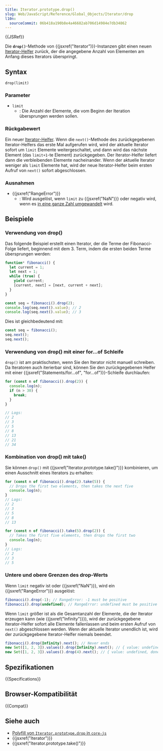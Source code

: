```yaml
---
title: Iterator.prototype.drop()
slug: Web/JavaScript/Reference/Global_Objects/Iterator/drop
l10n:
  sourceCommit: 06b418a190b8e4a46682ab706d14984e7db34862
---
```


{{JSRef}}

Die **`drop()`**-Methode von {{jsxref("Iterator")}}-Instanzen gibt einen neuen [Iterator-Helfer](/de/docs/Web/JavaScript/Reference/Global_Objects/Iterator#iterator_helpers) zurück, der die angegebene Anzahl von Elementen am Anfang dieses Iterators überspringt.

## Syntax

```js-nolint
drop(limit)
```

### Parameter

- `limit`
  - : Die Anzahl der Elemente, die vom Beginn der Iteration übersprungen werden sollen.

### Rückgabewert

Ein neuer [Iterator-Helfer](/de/docs/Web/JavaScript/Reference/Global_Objects/Iterator#iterator_helpers). Wenn die `next()`-Methode des zurückgegebenen Iterator-Helfers das erste Mal aufgerufen wird, wird der aktuelle Iterator sofort um `limit` Elemente weitergeschaltet, und dann wird das nächste Element (das `limit+1`-te Element) zurückgegeben. Der Iterator-Helfer liefert dann die verbleibenden Elemente nacheinander. Wenn der aktuelle Iterator weniger als `limit` Elemente hat, wird der neue Iterator-Helfer beim ersten Aufruf von `next()` sofort abgeschlossen.

### Ausnahmen

- {{jsxref("RangeError")}}
  - : Wird ausgelöst, wenn `limit` zu {{jsxref("NaN")}} oder negativ wird, wenn es [in eine ganze Zahl umgewandelt](/de/docs/Web/JavaScript/Reference/Global_Objects/Number#integer_conversion) wird.

## Beispiele

### Verwendung von drop()

Das folgende Beispiel erstellt einen Iterator, der die Terme der Fibonacci-Folge liefert, beginnend mit dem 3. Term, indem die ersten beiden Terme übersprungen werden:

```js
function* fibonacci() {
  let current = 1;
  let next = 1;
  while (true) {
    yield current;
    [current, next] = [next, current + next];
  }
}

const seq = fibonacci().drop(2);
console.log(seq.next().value); // 2
console.log(seq.next().value); // 3
```

Dies ist gleichbedeutend mit:

```js
const seq = fibonacci();
seq.next();
seq.next();
```

### Verwendung von drop() mit einer for...of Schleife

`drop()` ist am praktischsten, wenn Sie den Iterator nicht manuell schreiben. Da Iteratoren auch iterierbar sind, können Sie den zurückgegebenen Helfer mit einer {{jsxref("Statements/for...of", "for...of")}}-Schleife durchlaufen:

```js
for (const n of fibonacci().drop(2)) {
  console.log(n);
  if (n > 30) {
    break;
  }
}

// Logs:
// 2
// 3
// 5
// 8
// 13
// 21
// 34
```

### Kombination von drop() mit take()

Sie können `drop()` mit {{jsxref("Iterator.prototype.take()")}} kombinieren, um einen Ausschnitt eines Iterators zu erhalten:

```js
for (const n of fibonacci().drop(2).take(5)) {
  // Drops the first two elements, then takes the next five
  console.log(n);
}
// Logs:
// 2
// 3
// 5
// 8
// 13

for (const n of fibonacci().take(5).drop(2)) {
  // Takes the first five elements, then drops the first two
  console.log(n);
}
// Logs:
// 2
// 3
// 5
```

### Untere und obere Grenzen des drop-Werts

Wenn `limit` negativ ist oder {{jsxref("NaN")}}, wird ein {{jsxref("RangeError")}} ausgelöst:

```js
fibonacci().drop(-1); // RangeError: -1 must be positive
fibonacci().drop(undefined); // RangeError: undefined must be positive
```

Wenn `limit` größer ist als die Gesamtanzahl der Elemente, die der Iterator erzeugen kann (wie {{jsxref("Infinity")}}), wird der zurückgegebene Iterator-Helfer sofort alle Elemente fallenlassen und beim ersten Aufruf von `next()` abgeschlossen werden. Wenn der aktuelle Iterator unendlich ist, wird der zurückgegebene Iterator-Helfer niemals beendet.

```js
fibonacci().drop(Infinity).next(); // Never ends
new Set([1, 2, 3]).values().drop(Infinity).next(); // { value: undefined, done: true }
new Set([1, 2, 3]).values().drop(4).next(); // { value: undefined, done: true }
```

## Spezifikationen

{{Specifications}}

## Browser-Kompatibilität

{{Compat}}

## Siehe auch

- [Polyfill von `Iterator.prototype.drop` in `core-js`](https://github.com/zloirock/core-js#iterator-helpers)
- {{jsxref("Iterator")}}
- {{jsxref("Iterator.prototype.take()")}}
